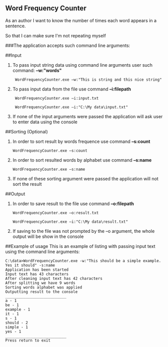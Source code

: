 ## Word Frequency Counter
As an author I want to know the number of times each word appears in a sentence.

So that I can make sure I'm not repeating myself

###The application accepts such command line arguments:

##Input 
1. To pass input string data using command line arguments user such command:  **–w:"words"**

		WordFrequencyCounter.exe –w:"This is string and this nice string"

2. To pass input data from the file use command **–i:filepath**

		WordFrequencyCounter.exe –i:input.txt
		
		WordFrequencyCounter.exe –i:"C:\My data\input.txt"
3. If none of the input arguments were passed the application will ask user to enter data using the console

##Sorting (Optional)
1.	In order to sort result by words frequence use command **–s:count**

		WordFrequencyCounter.exe –s:count
		
2.	In order to sort resulted words by alphabet use command **–s:name**

		WordFrequencyCounter.exe –s:name
		
3.	If none of these sorting argument were passed the application will not sort the result

##Output
1.	In order to save result to the file use command **–o:filepath**

		WordFrequencyCounter.exe –o:result.txt
		
		WordFrequencyCounter.exe –i:"C:\My data\result.txt"
		
2.	If saving to the file was not prompted by the –o argument, the whole output will be show in the console

##Example of usage
This is an example of listing with passing input text using the command line arguments:
```
C:\data>WordFrequencyCounter.exe -w:"This should be a simple example. Yes it should" -s:name
Application has been started
Input text has 43 characters
After cleaning input text has 42 characters
After splitting we have 9 words
Sorting words alphabet was applied
Outputting result to the console
___________________________
a - 1
be - 1
example - 1
it - 1
s - 1
should - 2
simple - 1
yes - 1
___________________________
Press return to exit
```
